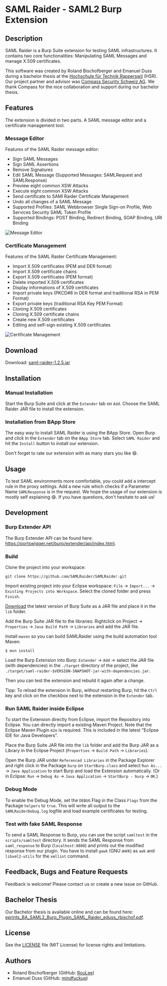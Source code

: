 # SAML Raider - SAML2 Burp Extension

## Description

SAML Raider is a Burp Suite extension for testing SAML infrastructures. It
contains two core functionalities: Manipulating SAML Messages and manage X.509
certificates.

This software was created by Roland Bischofberger and Emanuel Duss during
a bachelor thesis at the [Hochschule für Technik
Rapperswil](https://www.hsr.ch) (HSR). Our project partner and advisor was
[Compass Security Schweiz AG](https://www.compass-security.com). We thank Compass for the
nice collaboration and support during our bachelor thesis.

## Features

The extension is divided in two parts. A SAML message editor and a certificate
management tool.

### Message Editor

Features of the SAML Raider message editor:

* Sign SAML Messages
* Sign SAML Assertions
* Remove Signatures
* Edit SAML Message (Supported Messages: SAMLRequest and SAMLResponse)
* Preview eight common XSW Attacks
* Execute eight common XSW Attacks
* Send certificate to SAMl Raider Certificate Management
* Undo all changes of a SAML Message
* Supported Profiles: SAML Webbrowser Single Sign-on Profile, Web Services
  Security SAML Token Profile
* Supported Bindings: POST Binding, Redirect Binding, SOAP Binding, URI Binding

![Message Editor](doc/message_editor.png)

### Certificate Management

Features of the SAML Raider Certificate Management:

* Import X.509 certificates (PEM and DER format)
* Import X.509 certificate chains
* Export X.509 certificates (PEM format)
* Delete imported X.509 certificates
* Display informations of X.509 certificates
* Import private keys (PKCD#8 in DER format and traditional RSA in PEM Format)
* Export private keys (traditional RSA Key PEM Format)
* Cloning X.509 certificates
* Cloning X.509 certificate chains
* Create new X.509 certificates
* Editing and self-sign existing X.509 certificates

![Certificate Management](doc/certificate_management.png)

## Download

Download: [saml-raider-1.2.5.jar](https://github.com/SAMLRaider/SAMLRaider/releases/download/v1.2.5/saml-raider-1.2.5.jar)

## Installation

### Manual Installation

Start the Burp Suite and click at the `Extender` tab on `Add`. Choose the SAML
Raider JAR file to install the extension.

### Installation from BApp Store

The easy way to install SAML Raider is using the BApp Store. Open Burp and
click in the `Extender` tab on the `BApp Store` tab. Select `SAML Raider` and
hit the `Install` button to install our extension.

Don't forget to rate our extension with as many stars you like :smile:.

## Usage

To test SAML environments more comfortable, you could add a intercept rule in
the proxy settings. Add a new rule which checks if a Parameter Name
`SAMLResponse` is in the request. We hope the usage of our extension is mostly
self explaining :smile:. If you have questions, don't hesitate to ask us!

## Development

### Burp Extender API

The Burp Extender API can be found here:
https://portswigger.net/burp/extender/api/index.html.

### Build

Clone the project into your workspace:

    git clone https://github.com/SAMLRaider/SAMLRaider.git

Import existing project into your Eclipse workspace: `File` → `Import...` →
`Existing Projects into Workspace`. Select the cloned folder and press `Finish`.

[Download](https://portswigger.net/burp/download.html) the latest version of
Burp Suite as a JAR file and place it in the `lib` folder.

Add the Burp Suite JAR file to the libraries: Rightclick on Project →
`Properties` → `Java Build Path` → `Libraries` and add the JAR file.

Install `maven` so you can build SAMLRaider using the build automation tool
Maven:

    $ mvn install

Load the Burp Extension into Burp: `Extender` → `Add` → select the JAR file
(with dependencies) in the `./target` directory of the project, like
`./target/saml-raider-$VERSION-SNAPSHOT-jar-with-dependencies.jar`.

Then you can test the extension and rebuild it again after a change.

Tipp: To reload the extension in Burp, without restarting Burp, hit the `Ctrl`
key and click on the checkbox next to the extension in the `Extender` tab.

### Run SAML Raider inside Eclipse

To start the Extension directly from Eclipse, import the Repository into
Eclipse. You can directly import a existing Maven Project. Note that the
Eclipse Maven Plugin `m2e` is required. This is included in the latest "Eclipse
IDE for Java Developers".

Place the Burp Suite JAR file into the `lib` folder and add the Burp JAR as
a Library in the Eclipse Project (`Properties` → `Build Path` → `Libraries`).

Open the Burp JAR under `Referenced Libraries` in the Package Explorer and
right click in the Package `burp` on `StartBurp.class` and select `Run As...` →
`Java Application` to start Burp and load the Extension automatically.  (Or in
Eclipse: `Run` → `Debug As` → `Java Application` → `StartBurp - burp` → `OK`.)

### Debug Mode

To enable the Debug Mode, set the `DEBUG` Flag in the Class `Flags` from the
Package `helpers` to `true`. This will write all output to the
`SAMLRaiderDebug.log` logfile and load example certificates for testing.

### Test with fake SAML Response

To send a SAML Response to Burp, you can use the script `samltest` in the
`scripts/samltest` directory. It sends the SAML Response from `saml_response`
to Burp (`localhost:8080`) and prints out the modified response from our
plugin. You have to install `gawk` (GNU awk) as `awk` and `libxml2-utils` for
the `xmllint` command.

## Feedback, Bugs and Feature Requests

Feedback is welcome! Please contact us or create a new issue on GitHub.

## Bachelor Thesis

Our Bachelor thesis is available online and can  be found here:
[eprints_BA_SAML2_Burp_Plugin_SAML_Raider_eduss_rbischof.pdf](http://eprints.hsr.ch/464/1/eprints_BA_SAML2_Burp_Plugin_SAML_Raider_eduss_rbischof.pdf).

## License

See the [LICENSE](LICENSE) file (MIT License) for license rights and
limitations.

## Authors

* Roland Bischofberger (GitHub: [RouLee](https://github.com/RouLee))
* Emanuel Duss (GitHub: [mindfuckup](https://github.com/mindfuckup))
